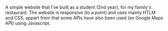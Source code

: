 A simple website that I've built as a student (2nd year), for my family's restaurant. The website is responsive (to a point) and uses mainly HTLM and CSS, appart from that some APIs have also been used (ex Google Maps API) using Javascript.
